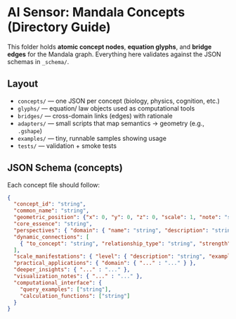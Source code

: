 # AI Sensor: Mandala Concepts (Directory Guide)

This folder holds **atomic concept nodes**, **equation glyphs**, and **bridge edges** for the Mandala graph. Everything here validates against the JSON schemas in `_schema/`.

## Layout
- `concepts/` — one JSON per concept (biology, physics, cognition, etc.)
- `glyphs/` — equation/ law objects used as computational tools
- `bridges/` — cross-domain links (edges) with rationale
- `adapters/` — small scripts that map semantics → geometry (e.g., `.gshape`)
- `examples/` — tiny, runnable samples showing usage
- `tests/` — validation + smoke tests

## JSON Schema (concepts)
Each concept file should follow:

```json
{
  "concept_id": "string",
  "common_name": "string",
  "geometric_position": {"x": 0, "y": 0, "z": 0, "scale": 1, "note": "string"},
  "core_essence": "string",
  "perspectives": { "domain": { "name": "string", "description": "string", "...": "..." } },
  "dynamic_connections": [
    { "to_concept": "string", "relationship_type": "string", "strength": 0.0, "description": "string" }
  ],
  "scale_manifestations": { "level": { "description": "string", "examples": "string" } },
  "practical_applications": { "domain": { "..." : "..." } },
  "deeper_insights": { "..." : "..." },
  "visualization_notes": { "..." : "..." },
  "computational_interface": {
    "query_examples": ["string"],
    "calculation_functions": ["string"]
  }
}
